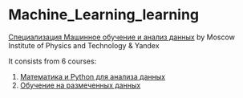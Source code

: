 # Machine_Learning_learning

[Специализация Машинное обучение и анализ данных](https://www.coursera.org/specializations/machine-learning-data-analysis) by Moscow Institute of Physics and Technology & Yandex  
  
It consists from 6 courses: 
1) [Математика и Python для анализа данных](https://github.com/Dias2019/Machine_Learning_learning/tree/master/%D0%9C%D0%B0%D1%82%D0%B5%D0%BC%D0%B0%D1%82%D0%B8%D0%BA%D0%B0%20%D0%B8%20Python%20%D0%B4%D0%BB%D1%8F%20%D0%B0%D0%BD%D0%B0%D0%BB%D0%B8%D0%B7%D0%B0%20%D0%B4%D0%B0%D0%BD%D0%BD%D1%8B%D1%85)  
2) [Обучение на размеченных данных](https://github.com/Dias2019/Machine_Learning_learning/tree/master/%D0%9E%D0%B1%D1%83%D1%87%D0%B5%D0%BD%D0%B8%D0%B5%20%D0%BD%D0%B0%20%D1%80%D0%B0%D0%B7%D0%BC%D0%B5%D1%87%D0%B5%D0%BD%D0%BD%D1%8B%D1%85%20%D0%B4%D0%B0%D0%BD%D0%BD%D1%8B%D1%85)  

